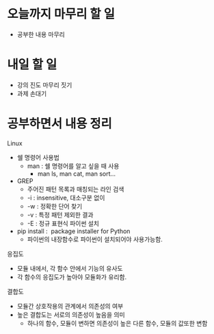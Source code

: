 

# 오늘까지 마무리 할 일
- 공부한 내용 마무리

# 내일 할 일
- 강의 진도 마무리 짓기
- 과제 손대기

# 공부하면서 내용 정리

Linux
- 쉘 명령어 사용법
	- man : 쉘 명령어를 알고 싶을 때 사용
		- man ls, man cat, man sort...
- GREP
	- 주어진 패턴 목록과 매칭되는 라인 검색
	- -i : insensitive, 대소구분 없이
	- -w : 정확한 단어 찾기
	- -v : 특정 패턴 제외한 결과
	- -E : 정규 표현식
파이썬 설치
- pip install :  package installer for Python
	- 파이썬의 내장함수로 파이썬이 설치되어야 사용가능함.

응집도
- 모듈 내에서, 각 함수 안에서 기능의 유사도
- 각 함수의 응집도가 높아야 모듈화가 유리함.

결합도
- 모듈간 상호작용의 관계에서 의존성의 여부
- 높은 결합도는 서로의 의존성이 높음을 의미
	- 하나의 함수, 모듈이 변하면 의존성이 높은 다른 함수, 모듈의 값또한 변함

